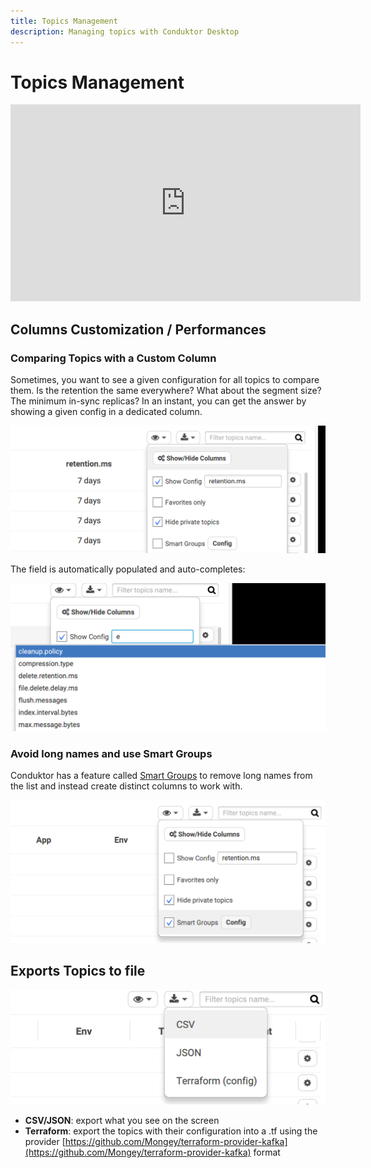 ```yaml
---
title: Topics Management
description: Managing topics with Conduktor Desktop
---
```


# Topics Management

<iframe width="560" height="315" src="https://www.youtube.com/embed/upRjuUs67S4" title="YouTube video player" frameborder="0" allow="accelerometer; autoplay; clipboard-write; encrypted-media; gyroscope; picture-in-picture" allowfullscreen></iframe>

## Columns Customization / Performances

### Comparing Topics with a Custom Column

Sometimes, you want to see a given configuration for all topics to compare them. Is the retention the same everywhere? What about the segment size? The minimum in-sync replicas? In an instant, you can get the answer by showing a given config in a dedicated column.

![](../../assets/screenshot-2020-09-19-at-21.52.57.png)

The field is automatically populated and auto-completes:

![](../../assets/screenshot-2020-09-19-at-21.56.16.png)

### Avoid long names and use Smart Groups

Conduktor has a feature called [Smart Groups](/desktop/features/topics-management/smart-groups) to remove long names from the list and instead create distinct columns to work with.

![](../../assets/screenshot-2020-09-19-at-21.49.07.png)

## Exports Topics to file

![](../../assets/screenshot-2020-09-19-at-21.48.41.png)

- **CSV/JSON**: export what you see on the screen
- **Terraform**: export the topics with their configuration into a .tf using the provider [https://github.com/Mongey/terraform-provider-kafka](https://github.com/Mongey/terraform-provider-kafka) format

